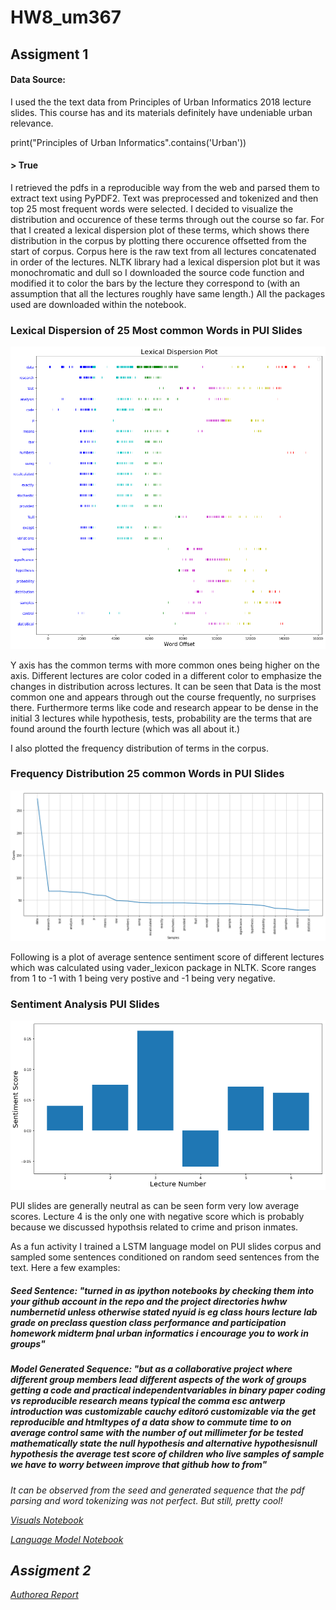 # HW8_um367


## Assigment 1

#### Data Source: 
I used the the text data from Principles of Urban Informatics 2018 lecture slides. This course has and its materials definitely have undeniable urban relevance. 

print("Principles of Urban Informatics".contains('Urban'))

#### > True

I retrieved the pdfs in a reproducible way from the web and parsed them to extract text using PyPDF2. Text was preprocessed and tokenized and then top 25 most frequent words were selected. I decided to visualize the distribution and occurence of these terms through out the course so far. For that I created a lexical dispersion plot of these terms, which shows there distribution in the corpus by plotting there occurence offsetted from the start of corpus. Corpus here is the raw text from all lectures concatenated in order of the lectures. NLTK library had a lexical dispersion plot but it was monochromatic and dull so I downloaded the source code function and modified it to color the bars by the lecture they correspond to (with an assumption that all the lectures roughly have same length.) All the packages used are downloaded within the notebook.

### Lexical Dispersion of 25 Most common Words in PUI Slides
![Lexical Dispersion](LexicalDispersion.png)

Y axis has the common terms with more common ones being higher on the axis. Different lectures are color coded in a different color to emphasize the changes in distribution across lectures. It can be seen that Data is the most common one and appears through out the course frequently, no surprises there. Furthermore terms like code and research appear to be dense in the initial 3 lectures while hypothesis, tests, probability are the terms that are found around the fourth lecture (which was all about it.)

I also plotted the frequency distribution of terms in the corpus.
### Frequency Distribution 25 common Words in PUI Slides
![Freq Dist](freq.png)

Following is a plot of average sentence sentiment score of different lectures which was calculated using vader_lexicon package in NLTK. Score ranges from 1 to -1 with 1 being very postive and -1 being very negative.
### Sentiment Analysis PUI Slides
![Freq Dist](sentiment.png)

PUI slides are generally neutral as can be seen form very low average scores. Lecture 4 is the only one with negative score which is probably because we discussed hypothsis related to crime and prison inmates.

As a fun activity I trained a LSTM language model on PUI slides corpus and sampled some sentences conditioned on random seed sentences from the text. Here a few examples: 

##### Seed Sentence: <i>"turned in as ipython notebooks by checking them into your github account in the repo and the project directories hwhw numbernetid unless otherwise stated nyuid is eg class hours lecture lab grade on preclass question class performance and participation homework midterm þnal urban informatics i encourage you to work in groups"<i>

##### Model Generated Sequence: <i>"but as a collaborative project where different group members lead different aspects of the work of groups getting a code and practical independentvariables in binary paper coding vs reproducible research means typical the comma esc antwerp introduction was customizable cauchy editoró customizable via the get reproducible and htmltypes of a data show to commute time to on average control same with the number of out millimeter for be tested mathematically state the null hypothesis and alternative hypothesisnull hypothesis the average test score of children who live samples of sample we have to worry between improve that github how to from"<i>
  
It can be observed from the seed and generated sequence that the pdf parsing and word tokenizing was not perfect. But still, pretty cool!

[Visuals Notebook](https://github.com/muaz-urwa/PUI2018_um367/blob/master/HW8_um367/Visuals.ipynb)

[Language Model Notebook](https://github.com/muaz-urwa/PUI2018_um367/blob/master/HW8_um367/LanguageModelPui%20.ipynb)

## Assigment 2
[Authorea Report](https://www.authorea.com/336190/VNpuaerJAzctO3LK1Lqa1g)
